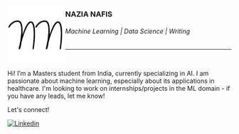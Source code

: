<img
     align="left"
     alt="Nazia-Nafis-logo"
     src="https://github.com/nazianafis/nazianafis/blob/main/img/nn.png"
  />

### NAZIA NAFIS
###### Machine Learning | Data Science | Writing

---

<br>

Hi! I’m a Masters student from India, currently specializing in AI. I am passionate about machine learning, especially about its applications in healthcare. I'm looking to work on internships/projects in the ML domain - if you have any leads, let me know!

Let's connect!

<a href="https://www.linkedin.com/in/nazianafis/">
  <img
    alt="Linkedin"
    src="https://img.shields.io/badge/linkedin-0077B5?logo=linkedin&logoColor=white&style=for-the-badge"
  />
</a>
